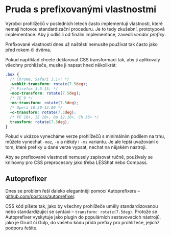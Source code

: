 # Pruda s prefixovanými vlastnostmi

Výrobci prohlížečů v posledních letech často implementují vlastnosti, které nemají hotovou standardizační proceduru. Je to tedy zkušební, prototypová implementace. Aby ji odlišili od finální implementace, zavedli *vendor prefixy*.

Prefixované vlastnosti dnes už naštěstí nemusíte používat tak často jako před rokem či dvěma.

Pokud například chcete deklarovat CSS transformaci tak, aby ji aplikovaly všechny prohlížeče, musíte ji napsat hned několikrát:

```css
.box {
  /* Chrome, Safari 3.1+: */
  -webkit-transform: rotate(7.5deg);
  /* Firefox 3.5-15: */
  -moz-transform: rotate(7.5deg);
  /* IE 9 */
  -ms-transform: rotate(7.5deg);
  /* Opera 10.50-12.00 */
  -o-transform: rotate(7.5deg);
  /* FF 16+, IE 10+, Op 12.10+, Ch 36+ */
  transform: rotate(7.5deg);
}
```

Pokud v ukázce vynecháme verze prohlížečů s minimálním podílem na trhu, můžete vynechat `-moz`, `-o` a někdy i `-ms` variantu. Je ale lepší uvažování o tom, které prefixy u dané verze vypsat, nechat na nějakém nástroji.

Aby se prefixované vlastnosti nemusely zapisovat ručně, používaly se knihovny pro CSS preprocesory jako třeba LESShat nebo Compass.

## Autoprefixer

Dnes se problém řeší daleko elegantněji pomocí Autoprefixeru – [github.com/postcss/autoprefixer](http://github.com/postcss/autoprefixer).

CSS kód píšete tak, jako by všechny prohlížeče uměly standardizovanou nebo standardizující se syntaxi – `transform: rotate(7.5deg)`. Protože se Autoprefixer vyskytuje jako plugin do populárních sestavovacích nástrojů, jako je Grunt či Gulp, do vašeho kódu přidá prefixy pro prohlížeče, jejichž podporu řešíte.


